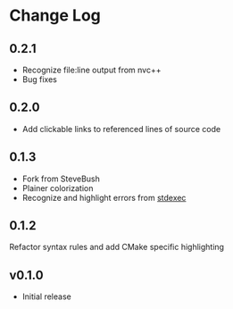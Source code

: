 # Change Log

## 0.2.1
* Recognize file:line output from nvc++
* Bug fixes

## 0.2.0
* Add clickable links to referenced lines of source code

## 0.1.3
* Fork from SteveBush
* Plainer colorization
* Recognize and highlight errors from [stdexec](https://githib.com/NVIDIA/stdexec)

## 0.1.2
Refactor syntax rules and add CMake specific highlighting

## v0.1.0

- Initial release